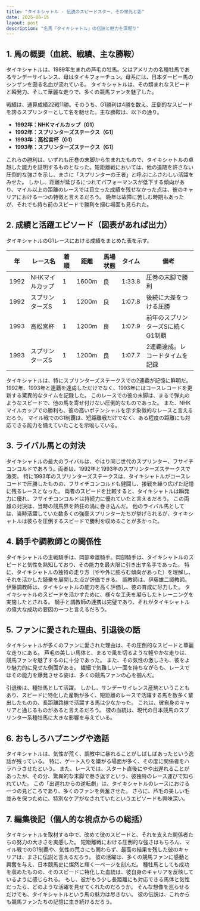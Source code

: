 ```yaml
---
title: "タイキシャトル - 伝説のスピードスター、その栄光と影"
date: 2025-06-15
layout: post
description: "名馬『タイキシャトル』の伝説と魅力を深堀り"
---
```


## 1. 馬の概要（血統、戦績、主な勝鞍）

タイキシャトルは、1989年生まれの芦毛の牡馬。父はアメリカの名種牡馬であるサンデーサイレンス、母はタイキフォーチュン。母系には、日本ダービー馬のシンザンを遡る名血が流れている。  タイキシャトルは、その類まれなスピードと瞬発力、そして華麗な走りで、多くの競馬ファンを魅了した。

戦績は、通算成績22戦11勝。そのうち、G1勝利は4勝を数え、圧倒的なスピードを誇るスプリンターとして名を馳せた。主な勝鞍は、以下の通り。

* **1992年：NHKマイルカップ（G1）**
* **1992年：スプリンターズステークス（G1）**
* **1993年：高松宮杯（G1）**
* **1993年：スプリンターズステークス（G1）**


これらの勝利は、いずれも圧巻の末脚から生まれたもので、タイキシャトルの卓越した能力を証明するものとなった。短距離戦においては、他の追随を許さない圧倒的な強さを示し、まさに「スプリンターの王者」と呼ぶにふさわしい活躍をみせた。  しかし、距離が延びるにつれてパフォーマンスが低下する傾向があり、マイル以上の距離のレースでは目立った成績を残せなかった点は、彼のキャリアにおける一つの特徴と言えるだろう。  晩年は故障に苦しむ時期もあったが、それでも持ち前のスピードで勝利を掴む場面も見られた。


## 2. 成績と活躍エピソード（図表があれば出力）

タイキシャトルのG1レースにおける成績をまとめた表を示す。

| 年 | レース名         | 着順 | 距離 | 馬場状態 | タイム     | 備考                                   |
|---|-----------------|-----|-----|---------|-----------|----------------------------------------|
| 1992 | NHKマイルカップ   | 1   | 1600m| 良       | 1:33.8    | 圧巻の末脚で勝利                       |
| 1992 | スプリンターズS | 1   | 1200m| 良       | 1:07.8    | 後続に大差をつける圧勝                 |
| 1993 | 高松宮杯       | 1   | 1200m| 良       | 1:07.9    | 前年のスプリンターズSに続くG1制覇     |
| 1993 | スプリンターズS | 1   | 1200m| 良       | 1:07.7    | 2連覇達成。レコードタイムを記録          |


タイキシャトルは、特にスプリンターズステークスでの2連覇が記憶に鮮明だ。1992年、1993年と連覇を達成しただけでなく、1993年にはコースレコードを更新する驚異的なタイムを記録した。  このレースでの彼の末脚は、まるで弾丸のようなスピードで、他の馬を寄せ付けない圧倒的なものであった。  また、NHKマイルカップでの勝利も、彼の高いポテンシャルを示す象徴的なレースと言えるだろう。  マイル戦でのG1制覇は、短距離戦だけでなく、ある程度の距離にも対応できる能力を備えていたことを示唆している。


## 3. ライバル馬との対決

タイキシャトルの最大のライバルは、やはり同じ世代のスプリンター、フサイチコンコルドであろう。両者は、1992年と1993年のスプリンターズステークスで激突。  特に1993年のスプリンターズステークスは、タイキシャトルがコースレコードで圧勝したものの、フサイチコンコルドも健闘し、接戦を繰り広げた記憶に残るレースとなった。  両者のスピードを比較すると、タイキシャトルは瞬発力に優れ、フサイチコンコルドは持続力に優れていたと言えるだろう。  この両雄の対決は、当時の競馬界を熱狂の渦に巻き込んだ。  他のライバル馬としては、当時活躍していた数多くの強豪スプリンターたちが挙げられるが、タイキシャトルは彼らを圧倒するスピードで勝利を収めることが多かった。


## 4. 騎手や調教師との関係性

タイキシャトルの主戦騎手は、岡部幸雄騎手。岡部騎手は、タイキシャトルのスピードと気性を熟知しており、その能力を最大限に引き出す名手であった。  特に、タイキシャトルの独特の走り方（やや外に膨らむ傾向があった）を理解し、それを活かした騎乗を展開した点が評価できる。  調教師は、伊藤雄二調教師。伊藤調教師は、タイキシャトルの能力を高く評価し、彼の育成に尽力した。  タイキシャトルのスピードを活かすために、様々な工夫を凝らしたトレーニングを実施したとされる。  騎手と調教師の連携は完璧であり、それがタイキシャトルの偉大な成功の要因の一つと言えるだろう。


## 5. ファンに愛された理由、引退後の話

タイキシャトルが多くのファンに愛された理由は、その圧倒的なスピードと華麗な走りにある。  芦毛の美しい馬体と、まるで風を切るような軽やかな走りは、競馬ファンを魅了するのに十分であった。  また、その気性の激しさも、彼をより魅力的に見せた側面がある。  繊細で気難しい一面を持ちながらも、レースではその能力を爆発させる姿は、多くの競馬ファンの心を掴んだ。

引退後は、種牡馬として活躍。  しかし、サンデーサイレンス産駒ということもあり、スピードに特化した産駒が多く、短距離のレースで活躍する馬を数多く輩出したものの、長距離路線で活躍する馬は少なかった。  これは、彼自身のキャリアと通じるものがあると言えるだろう。  彼の血統は、現代の日本競馬のスプリンター系種牡馬に大きな影響を与えている。


## 6. おもしろハプニングや逸話

タイキシャトルは、気性が荒く、調教中に暴れることがしばしばあったという逸話が残っている。  特に、ゲート入りを嫌がる場面が多く、その度に関係者をハラハラさせたという。  また、レースでは、スタート直後にやや出遅れることがあったが、その分、驚異的な末脚で巻き返すという、彼独特のレース運びで知られていた。  この「出遅れからの逆転劇」は、タイキシャトルのレースにおける一つの見どころであり、多くのファンを興奮させた。  さらに、芦毛の美しい毛並みを保つために、特別なケアがなされていたというエピソードも興味深い。


## 7. 編集後記（個人的な視点からの総括）

タイキシャトルを取材する中で、改めて彼のスピードと、それを支えた関係者たちの努力の大きさを実感した。  短距離戦における圧倒的な強さはもちろん、マイル戦でのG1制覇や、気性の荒さにも関わらず、最高の結果を残した彼のキャリアは、まさに伝説と言えるだろう。  彼の活躍は、多くの競馬ファンに感動と興奮を与え、日本競馬史に燦然と輝く一ページを刻んだ。  種牡馬としても成功を収めたものの、そのスピードに特化した血統は、彼自身のキャリアを反映しているように感じられる。  もし、彼がもう少し長距離にも対応できる馬体と気性だったら、どのような活躍を見せてくれたのだろうか。  そんな想像を巡らせるだけでも、タイキシャトルという馬の魅力は尽きない。  彼の伝説は、これからも競馬ファンたちの記憶に生き続けるだろう。

